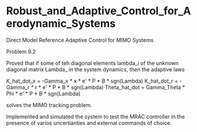 # Robust_and_Adaptive_Control_for_Aerodynamic_Systems

Direct Model Reference Adaptive Control for MIMO Systems

Problem 9.2

Proved that if some of teh diagonal elements lambda_i of the unknown diagonal matrix Lambda_ in the system dynamics, then the adaptive laws

K_hat_dot_x = -Gamma_x * x * e' * P * B * sgn(Lambda)
K_hat_dot_r = -Gamma_r * r * e' * P * B * sgn(Lambda)
Theta_hat_dot = Gamma_Theta * Phi * e' * P * B * sgn(Lambda) 

solves the MIMO tracking problem. 

Implemented and simulated the system to test the MRAC controller in the presence of varios uncertianties and external commands of choice.
